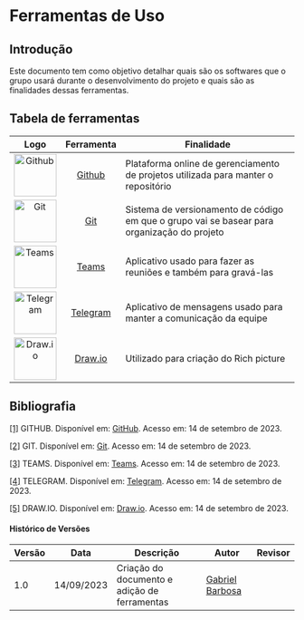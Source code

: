 # Ferramentas de Uso

## Introdução

Este documento tem como objetivo detalhar quais são os softwares que o grupo usará durante o desenvolvimento do projeto e quais são as finalidades dessas ferramentas.

## Tabela de ferramentas
| Logo | Ferramenta | Finalidade |
| :-----: | :----: | ----------- |
| <img src="https://github.com/Requisitos-de-Software/2023.2-Grupo03/blob/5-ferramentas/docs/img/github-logo.png" alt="Github" width=75px> | <a id="a" href="#aa">Github</a> | Plataforma online de gerenciamento de projetos utilizada para manter o repositório |
| <img src="https://github.com/Requisitos-de-Software/2023.2-Grupo03/blob/5-ferramentas/docs/img/Git-logo.png" alt="Git" width=75px> | <a id="b" href="#bb">Git</a> | Sistema de versionamento de código em que o grupo vai se basear para organização do projeto |
| <img src="https://github.com/Requisitos-de-Software/2023.2-Grupo03/blob/5-ferramentas/docs/img/teams-logo.png" alt="Teams" width=75px> | <a id="c" href="#cc">Teams</a> | Aplicativo usado para fazer as reuniões e também para gravá-las |
| <img src="https://github.com/Requisitos-de-Software/2023.2-Grupo03/blob/5-ferramentas/docs/img/telegram-logo.png" alt="Telegram" width=75px> | <a id="d" href="#dd">Telegram</a> | Aplicativo de mensagens usado para manter a comunicação da equipe |
| <img src="https://github.com/Requisitos-de-Software/2023.2-Grupo03/blob/5-ferramentas/docs/img/drawio-logo.png" alt="Draw.io" width=75px> | <a id="a" href="#aa">Draw.io</a> | Utilizado para criação do Rich picture |

## Bibliografia

<a id="aa" href="#a">[1]</a> GITHUB. Disponível em: [GitHub](https://github.com). Acesso em: 14 de setembro de 2023.

<a id="bb" href="#b">[2]</a> GIT. Disponível em: [Git](https://git-scm.com/docs). Acesso em: 14 de setembro de 2023.

<a id="cc" href="#c">[3]</a> TEAMS. Disponível em: [Teams](https://www.microsoft.com/pt-br/microsoft-teams/log-in). Acesso em: 14 de setembro de 2023.

<a id="dd" href="#d">[4]</a> TELEGRAM. Disponível em: [Telegram](https://web.telegram.org/k/). Acesso em: 14 de setembro de 2023.

<a id="ee" href="#e">[5]</a> DRAW.IO. Disponível em: [Draw.io](https://github.com](https://app.diagrams.net/)). Acesso em: 14 de setembro de 2023.

#### Histórico de Versões

| Versão | Data       | Descrição            | Autor          | Revisor        |
|--------|------------|----------------------|----------------|--------------- |
| 1.0    | 14/09/2023 | Criação do documento e adição de ferramentas   | [Gabriel Barbosa](https://github.com/gabrie1barbosa)|  |
